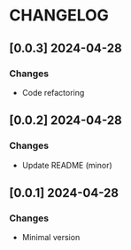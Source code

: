 # CHANGELOG

## [0.0.3] 2024-04-28
### Changes

- Code refactoring

## [0.0.2] 2024-04-28
### Changes

- Update README (minor)

## [0.0.1] 2024-04-28
### Changes

- Minimal version
